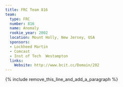 ```yaml
---
title: FRC Team 816
team:
  type: FRC
  number: 816
  name: Anomaly
  rookie_year: 2002
  location: Mount Holly, New Jersey, USA
  sponsors:
  - Lockheed Martin
  - Comcast
  - Inst of Tech  Westampton
  links:
    Website: http://www.bcit.cc/Domain/202
---
```


{% include remove_this_line_and_add_a_paragraph %}